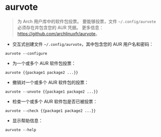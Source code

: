 # aurvote

> 为 Arch 用户库中的软件包投票。
> 要能够投票，文件 `~/.config/aurvote` 必须存在并包含您的 AUR 凭据。
> 更多信息：<https://github.com/archlinuxfr/aurvote>。

- 交互式创建文件 `~/.config/aurvote`，其中包含您的 AUR 用户名和密码：

`aurvote --configure`

- 为一个或多个 AUR 软件包投票：

`aurvote {{package1 package2 ...}}`

- 撤销对一个或多个 AUR 软件包的投票：

`aurvote --unvote {{package1 package2 ...}}`

- 检查一个或多个 AUR 软件包是否已被投票：

`aurvote --check {{package1 package2 ...}}`

- 显示帮助信息：

`aurvote --help`